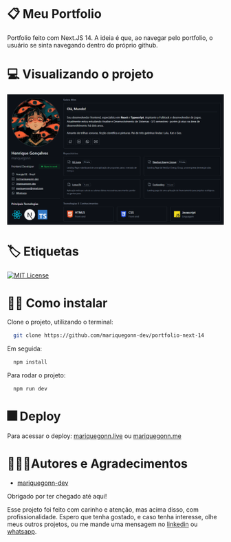 
# 📋 Meu Portfolio

Portfolio feito com Next.JS 14. A ideia é que, ao navegar pelo portfolio, o usuário se sinta navegando dentro do próprio github.


# 💻 Visualizando o projeto 

![FIGMA Apresentação](https://github.com/mariquegonn-dev/depois-eu-troco-o-nome/blob/development/public/opengraph.png?raw=true)


# 🏷️ Etiquetas

[![MIT License](https://img.shields.io/badge/License-MIT-green.svg)](https://choosealicense.com/licenses/mit/)


# ✍🏻 Como instalar

Clone o projeto, utilizando o terminal:

```bash
  git clone https://github.com/mariquegonn-dev/portfolio-next-14
```

Em seguida:

```bash
  npm install
```

Para rodar o projeto:

```bash
  npm run dev
```
    
# 🎆 Deploy

Para acessar o deploy: [mariquegonn.live](https://www.mariquegonn.live/) ou [mariquegonn.me](https://www.mariquegonn.me/)



# 👨🏻‍💻Autores e Agradecimentos

- [mariquegonn-dev](https://www.github.com/mariquegonn-dev)

Obrigado por ter chegado até aqui! 

Esse projeto foi feito com carinho e atenção, mas acima disso, com profissionalidade. Espero que tenha gostado, e caso tenha interesse, olhe meus outros projetos, ou me mande uma mensagem no [linkedin](https://www.linkedin.com/in/mariquegonn-dev) ou [whatsapp](https://wa.me/557999199036?text=Ol%C3%A1+Henrique%21v).



